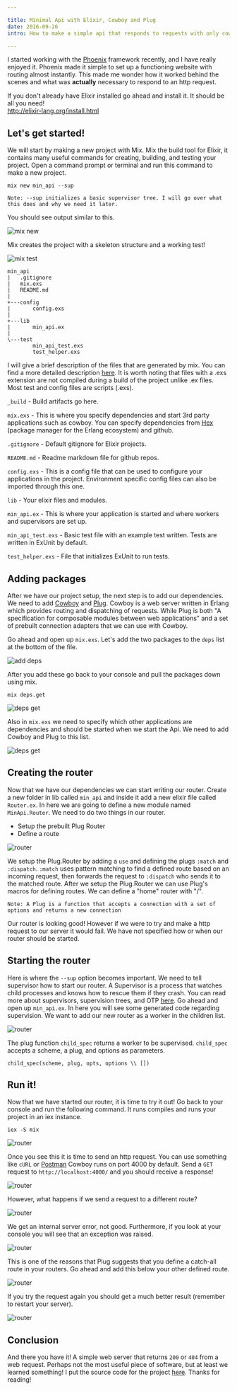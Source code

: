 ```yaml
---

title: Minimal Api with Elixir, Cowboy and Plug 
date: 2016-09-26
intro: How to make a simple api that responds to requests with only cowboy and plug as dependencies. 

---
```

I started working with the [Phoenix](http://www.phoenixframework.org/) framework recently, and I have really enjoyed it. 
Phoenix made it simple to set up a functioning website with routing almost instantly. This made me wonder how it worked behind the scenes 
and what was **actually** necessary to respond to an http request.

If you don't already have Elixir installed go ahead and install it. It should be all you need!   
<http://elixir-lang.org/install.html>
## Let's get started!

We will start by making a new project with Mix. Mix the build tool for Elixir, it contains many useful commands 
for creating, building, and testing your project. Open a command prompt or terminal and run this command to make a new project.

```
mix new min_api --sup
```

```
Note: --sup initializes a basic supervisor tree. I will go over what this does and why we need it later.
```

You should see output similar to this.

![mix new](/images/Minimal_Api_Cowboy_Plug/1_mix_new.PNG)

Mix creates the project with a skeleton structure and a working test! 

![mix test](/images/Minimal_Api_Cowboy_Plug/2_mix_test.PNG)
```
min_api  
|   .gitignore
|   mix.exs
|   README.md
|
+---config
|       config.exs
|
+---lib
|       min_api.ex
|
\---test
        min_api_test.exs
        test_helper.exs
```
I will give a brief description of the files that are generated by mix. 
You can find a more detailed description [here](http://elixir-lang.org/getting-started/mix-otp/introduction-to-mix.html). 
It is worth noting that files with a .exs extension are not compiled during a build of the project unlike .ex files. Most test and config files are scripts (.exs).  

`_build` - Build artifacts go here.  

`mix.exs` - This is where you specify dependencies and start 3rd party applications such as cowboy. You can specify dependencies from [Hex](https://hex.pm/) (package manager for the Erlang ecosystem) and github.  

`.gitignore` - Default gitignore for Elixir projects.  

`README.md` - Readme markdown file for github repos.  

`config.exs` - This is a config file that can be used to configure your applications in the project. Environment specific config files can also be imported through this one.  

`lib` - Your elixir files and modules.  

`min_api.ex` - This is where your application is started and where workers and supervisors are set up.  

`min_api_test.exs` - Basic test file with an example test written. Tests are written in ExUnit by default.  

`test_helper.exs` - File that initializes ExUnit to run tests.  

## Adding packages

After we have our project setup, the next step is to add our dependencies. 
We need to add [Cowboy](https://github.com/ninenines/cowboy) and [Plug](https://github.com/elixir-lang/plug).
Cowboy is a web server written in Erlang which provides routing and dispatching of requests. While Plug is both 
"A specification for composable modules between web applications" and a set of prebuilt connection adapters that we can use with Cowboy.  

Go ahead and open up `mix.exs`. Let's add the two packages to the `deps` list at the bottom of the file.

![add deps](/images/Minimal_Api_Cowboy_Plug/3_deps.PNG)

After you add these go back to your console and pull the packages down using mix.

```
mix deps.get
```

![deps get](/images/Minimal_Api_Cowboy_Plug/4_deps_get.PNG)

Also in `mix.exs` we need to specify which other applications are dependencies and should be started when we start the Api.
 We need to add Cowboy and Plug to this list.  

![deps get](/images/Minimal_Api_Cowboy_Plug/5_deps_apps.PNG)  

## Creating the router

Now that we have our dependencies we can start writing our router.
 Create a new folder in lib called `min_api` and inside it add a new elixir file called `Router.ex`.
  In here we are going to define a new module named `MinApi.Router`. We need to do two things in our router.

  * Setup the prebuilt Plug Router
  * Define a route

![router](/images/Minimal_Api_Cowboy_Plug/6_router.PNG)

  We setup the Plug.Router by adding a `use` and defining the plugs `:match` and `:dispatch`. 
  `:match` uses pattern matching to find a defined route based on an incoming request, then forwards the request to `:dispatch` who sends it to the matched route.
  After we setup the Plug.Router we can use Plug's macros for defining routes. We can define a "home" router with "/".
    
  ```
  Note: A Plug is a function that accepts a connection with a set of options and returns a new connection
  ```

Our router is looking good! However if we were to try and make a http request to our server it would fail. 
We have not specified how or when our router should be started.

## Starting the router

Here is where the `--sup` option becomes important. We need to tell supervisor how to start our router.
 A Supervisor is a process that watches child processes and knows how to rescue them if they crash. 
 You can read more about supervisors, supervision trees, and OTP [here](http://elixir-lang.org/getting-started/mix-otp/supervisor-and-application.html).
Go ahead and open up `min_api.ex`. In here you will see some generated code regarding supervision. We want to add our new router as a worker in the children list.

![router](/images/Minimal_Api_Cowboy_Plug/7_sup.PNG)

The plug function `child_spec` returns a worker to be supervised. `child_spec` accepts a scheme, a plug, and options as parameters.

```
child_spec(scheme, plug, opts, options \\ [])
```

## Run it!

Now that we have started our router, it is time to try it out! Go back to your console and run the following command. 
It runs compiles and runs your project in an iex instance.

```
iex -S mix
```

![router](/images/Minimal_Api_Cowboy_Plug/8_iex.PNG)

Once you see this it is time to send an http request. You can use something like `cURL` or [Postman](https://www.getpostman.com/)
Cowboy runs on port 4000 by default. Send a `GET` request to `http://localhost:4000/` and you should receive a response!

![router](/images/Minimal_Api_Cowboy_Plug/9_request.PNG)

However, what happens if we send a request to a different route?

![router](/images/Minimal_Api_Cowboy_Plug/10_500.PNG)

We get an internal server error, not good.
 Furthermore, if you look at your console you will see that an exception was raised.

![router](/images/Minimal_Api_Cowboy_Plug/11_error.PNG)

This is one of the reasons that Plug suggests that you define a catch-all route in your routers. 
Go ahead and add this below your other defined route.

![router](/images/Minimal_Api_Cowboy_Plug/12_catchall.PNG)

If you try the request again you should get a much better result (remember to restart your server).

![router](/images/Minimal_Api_Cowboy_Plug/13_404.PNG)

## Conclusion

And there you have it! A simple web server that returns `200` or `404` from a web request. Perhaps not the most useful piece of software, but at least we learned something! I put the source code for the project [here](https://github.com/cakeller43/min_api). Thanks for reading!